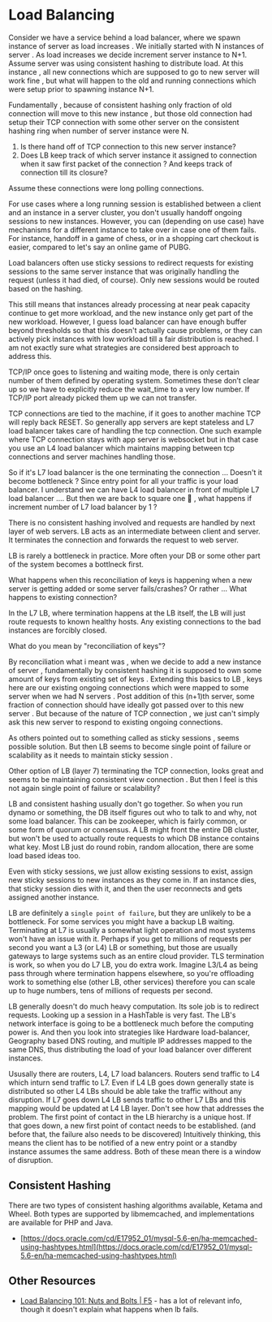# Load Balancing

Consider  we have a service behind a load balancer, where we spawn instance of server as load increases . We initially started with N instances of server . 
As load increases we decide  increment server instance to N+1.
Assume server was using consistent hashing to distribute load.
At this instance , all new connections which are supposed to go to new server will work fine , but what will happen to the old and running connections which were setup prior to spawning instance N+1.

Fundamentally , because of consistent hashing only fraction of old connection  will move to this new instance , but those old connection had setup their TCP connection with some other server on the consistent hashing ring when number of server instance were N.

1. Is there hand off of TCP connection to this new server instance?
2. Does LB keep track of which server instance it assigned to connection when it saw first packet of the connection ? And keeps track of connection till its closure?

Assume these connections were long polling connections.

For use cases where a long running session is established between a client and an instance in a server cluster, you don't usually handoff ongoing sessions to new instances.
However, you can (depending on use case) have mechanisms for a different instance to take over in case one of them fails. For instance, handoff in a game of chess, or in a shopping cart checkout is easier, compared to let's say an online game of PUBG.

Load balancers often use sticky sessions to redirect requests for existing sessions to the same server instance that was originally handling the request (unless it had died, of course). Only new sessions would be routed based on the hashing.

This still means that instances already processing at near peak capacity continue to get more workload, and the new instance only get part of the new workload. However, I guess load balancer can have enough buffer beyond thresholds so that this doesn't actually cause problems, or they can actively pick instances with low workload till a fair distribution is reached. I am not exactly sure what strategies are considered best approach to address this.

TCP/IP once goes to listening and waiting mode, there is only certain number of them defined by operating system. Sometimes these don’t clear up so we have to explicitly reduce the wait_time to a very low number. If TCP/IP port already picked them up we can not transfer.

TCP connections are tied to the machine, if it goes to another machine TCP will reply back RESET. So generally app servers are kept stateless and L7 load balancer takes care of handling the tcp connection. One such example where TCP connection stays with app server is websocket but in that case you use an L4 load balancer which maintains mapping between tcp connections and server machines handling those.

So if it's L7 load balancer is the one terminating the connection ... Doesn't it become bottleneck ? Since entry point for all your traffic is your load balancer.
I understand we can have L4 load balancer in front of multiple  L7 load balancer .... But then we are back to square one 🤔 , what happens if increment number of L7 load balancer by 1 ?

There is no consistent hashing involved and requests are handled by next layer of web servers. LB acts as an intermediate between client and server. It terminates the connection and forwards the request to web server.

LB is rarely a bottleneck in practice. More often your DB or some other part of the system becomes a bottlneck first.

What happens when this reconciliation of keys is happening when a new server is getting added or some server fails/crashes? Or rather ... What happens to existing connection?

In the L7 LB, where termination happens at the LB itself, the LB will just route requests to known healthy hosts. Any existing connections to the bad instances are forcibly closed.

What do you mean by "reconciliation of keys"?

By reconciliation what  i meant was , when we decide to add  a new instance of server , fundamentally by consistent hashing it is supposed to own some amount of keys from existing set of keys . Extending this basics to LB , keys here are our existing ongoing  connections which were mapped to some server when we had N servers . Post addition of this (n+1)th server, some fraction of connection should have ideally got passed over to this new server . But because of the nature of TCP connection , we just can't simply ask this new server to respond to existing ongoing connections.

As others pointed out to something called as sticky sessions , seems possible solution. But then LB seems to become single point of failure or scalability as it needs to maintain sticky session .  

Other option of LB (layer 7) terminating the TCP connection, looks great and seems to be maintaining consistent view connection . But then I feel is this not again single point of failure or scalability?

LB and consistent hashing usually don't go together. So when you run dynamo or something, the DB itself figures out who to talk to and why, not some load balancer. This can be zookeeper, which is fairly common, or some form of quorum or consensus. A LB might front the entire DB cluster, but won't be used to actually route requests to which DB instance contains what key. Most LB just do round robin, random allocation, there are some load based ideas too.

Even with sticky sessions, we just allow existing sessions to exist, assign new sticky sessions to new instances as they come in. If an instance dies, that sticky session dies with it, and then the user reconnects and gets assigned another instance.

LB are definitely a `single point of failure`, but they are unlikely to be a bottleneck. For some services you might have a backup LB waiting. Terminating at L7 is usually a somewhat light operation and most systems won't have an issue with it. Perhaps if you get to millions of requests per second you want a L3 (or L4) LB or something, but those are usually gateways to large systems such as an entire cloud provider. TLS termination is work, so when you do L7 LB, you do extra work. Imagine L3/L4 as being pass through where termination happens elsewhere, so you're offloading work to something else (other LB, other services) therefore you can scale up to huge numbers, tens of millions of requests per second.

LB generally doesn't do much heavy computation. Its sole job is to redirect requests. Looking up a session in a HashTable is very fast. The LB's network interface is going to be a bottleneck much before the computing power is. And then you look into strategies like Hardware load-balancer,  Geography based DNS routing, and multiple IP addresses mapped to the same DNS, thus distributing the load of your load balancer over different instances.

Ususally there are routers, L4, L7 load balancers. Routers send traffic to L4 which inturn send traffic to L7. Even if L4 LB goes down generally state is distributed so  other L4 LBs should be able take the traffic without any disruption. If L7 goes down L4 LB sends traffic to other L7 LBs and this mapping would be updated at L4 LB layer.
Don't see how that addresses the problem. The first point of contact in the LB hierarchy is a unique host. If that goes down, a new first point of contact needs to be established. (and before that, the failure also needs to be discovered) Intuitively thinking, this means the client has to be notified of a new entry point or a standby instance assumes the same address. Both of these mean there is a window of disruption.

## Consistent Hashing

There are two types of consistent hashing algorithms available, Ketama and Wheel. Both types are supported by libmemcached, and implementations are available for PHP and Java.

- [https://docs.oracle.com/cd/E17952_01/mysql-5.6-en/ha-memcached-using-hashtypes.html](https://docs.oracle.com/cd/E17952_01/mysql-5.6-en/ha-memcached-using-hashtypes.html)

## Other Resources

- [Load Balancing 101: Nuts and Bolts | F5](https://www.f5.com/services/resources/white-papers/load-balancing-101-nuts-and-bolts) - has a lot of relevant info, though it doesn't explain what happens when lb fails.
